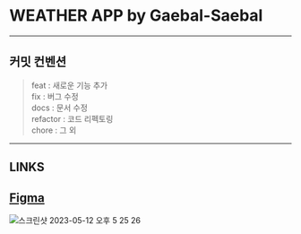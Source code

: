 # WEATHER APP by Gaebal-Saebal

---

## 커밋 컨벤션

> feat : 새로운 기능 추가  
> fix : 버그 수정  
> docs : 문서 수정  
> refactor : 코드 리펙토링  
> chore : 그 외

---

## LINKS

<a href="https://www.figma.com/file/Mo2lJEbnfqOHu8N1Ts4Yxi/weatherapp?type=design&node-id=0%3A1&t=o4xtkE9CIzVluIcg-1/" target="_blank">Figma</a>
---



![스크린샷 2023-05-12 오후 5 25 26](https://github.com/gaebal-saebal/weather-app/assets/103746767/c1761f9b-debf-4360-9897-b51b0ca01691)

